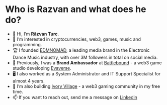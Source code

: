 # Who is Razvan and what does he do?

- 👋 Hi, I’m **Răzvan Turc**.
- 👀 I’m interested in cryptocurrencies, web3, games, music and programming.
- 🏆 I founded [EDMNOMAD](https://edmnomad.com), a leading media brand in the Electronic Dance Music industry, with over 3M followers in total on social media.
- 🌱 Previously, I was a **Brand Ambassador** at [Battlebound](https://battlebound.io) - a web3 game studio developing [Evaverse](https://evaverse.com).
- 🖥️ I also worked as a System Administrator and IT Support Specialist for almost 4 years.
- 💞️ I’m also building [Ivory Village](https://ivoryvillage.com) - a web3 gaming community in my free time.
- 📫 If you want to reach out, send me a message on [Linkedin](https://www.linkedin.com/in/razvanturc/)

<!---
razvanmt/about is a ✨ special ✨ repository because its `README.md` (this file) appears on your GitHub profile.
You can click the Preview link to take a look at your changes.
--->
